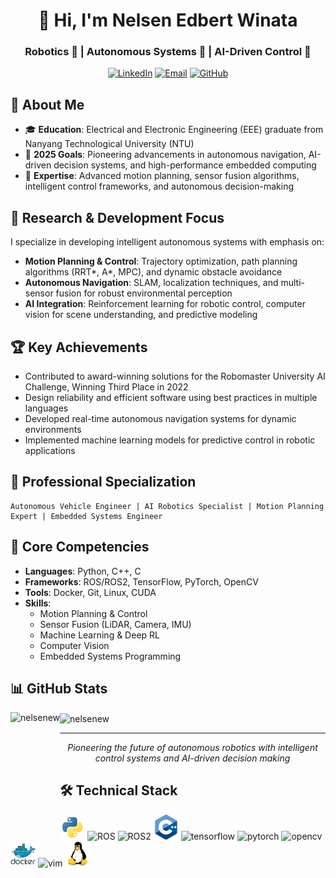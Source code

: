 <div align="center">
  
# 👋 Hi, I'm Nelsen Edbert Winata

### Robotics 🤖 | Autonomous Systems 🚗 | AI-Driven Control 🧠

[![LinkedIn](https://img.shields.io/badge/LinkedIn-0077B5?style=for-the-badge&logo=linkedin&logoColor=white)](https://linkedin.com/in/nelsenew)
[![Email](https://img.shields.io/badge/Email-D14836?style=for-the-badge&logo=gmail&logoColor=white)](mailto:nelsenedbert@gmail.com)
[![GitHub](https://img.shields.io/badge/GitHub-100000?style=for-the-badge&logo=github&logoColor=white)](https://github.com/nelsenew)

</div>

## 🧠 About Me

- 🎓 **Education**: Electrical and Electronic Engineering (EEE) graduate from Nanyang Technological University (NTU)
- 🚀 **2025 Goals**: Pioneering advancements in autonomous navigation, AI-driven decision systems, and high-performance embedded computing
- 🤖 **Expertise**: Advanced motion planning, sensor fusion algorithms, intelligent control frameworks, and autonomous decision-making

## 🔬 Research & Development Focus

I specialize in developing intelligent autonomous systems with emphasis on:

- **Motion Planning & Control**: Trajectory optimization, path planning algorithms (RRT*, A*, MPC), and dynamic obstacle avoidance
- **Autonomous Navigation**: SLAM, localization techniques, and multi-sensor fusion for robust environmental perception
- **AI Integration**: Reinforcement learning for robotic control, computer vision for scene understanding, and predictive modeling

## 🏆 Key Achievements

- Contributed to award-winning solutions for the Robomaster University AI Challenge, Winning Third Place in 2022
- Design reliability and efficient software using best practices in multiple languages
- Developed real-time autonomous navigation systems for dynamic environments
- Implemented machine learning models for predictive control in robotic applications

## 💼 Professional Specialization

```
Autonomous Vehicle Engineer | AI Robotics Specialist | Motion Planning Expert | Embedded Systems Engineer
```

## 🔧 Core Competencies

- **Languages**: Python, C++, C
- **Frameworks**: ROS/ROS2, TensorFlow, PyTorch, OpenCV
- **Tools**: Docker, Git, Linux, CUDA
- **Skills**: 
  - Motion Planning & Control
  - Sensor Fusion (LiDAR, Camera, IMU)
  - Machine Learning & Deep RL
  - Computer Vision
  - Embedded Systems Programming

## 📊 GitHub Stats

<div>
  <img height="170" align="left" src="https://github-readme-stats-nelsenews-projects.vercel.app/api/top-langs?username=nelsenew&show_icons=true&locale=en&layout=compact" alt="nelsenew" />
  <img height="170" align="center" src="https://github-readme-stats-nelsenews-projects.vercel.app/api?username=nelsenew&show_icons=true&locale=en" alt="nelsenew" />
</div>

---

<div align="center">
  <i>Pioneering the future of autonomous robotics with intelligent control systems and AI-driven decision making</i>
</div>


## 🛠️ Technical Stack

<p align="left">
  <img src="https://raw.githubusercontent.com/devicons/devicon/master/icons/python/python-original.svg" alt="python" width="40" height="40"/>
  <img src="https://moveit.ros.org/assets/images/logo/ROS_logo.png" alt="ROS" width="70" height="40"/>
  <img src="https://design.ros2.org/img/ros2.svg" alt="ROS2" width="40" height="40"/>
  <img src="https://raw.githubusercontent.com/devicons/devicon/master/icons/cplusplus/cplusplus-original.svg" alt="cplusplus" width="40" height="40"/>
  <img src="https://www.vectorlogo.zone/logos/tensorflow/tensorflow-icon.svg" alt="tensorflow" width="40" height="40"/>
  <img src="https://www.vectorlogo.zone/logos/pytorch/pytorch-icon.svg" alt="pytorch" width="40" height="40"/>
  <img src="https://www.vectorlogo.zone/logos/opencv/opencv-icon.svg" alt="opencv" width="40" height="40"/>
  <img src="https://raw.githubusercontent.com/devicons/devicon/master/icons/docker/docker-original-wordmark.svg" alt="docker" width="40" height="40"/>
  <img src="https://upload.wikimedia.org/wikipedia/commons/9/9f/Vimlogo.svg" alt="vim" width="40" height="40"/>
  <img src="https://raw.githubusercontent.com/devicons/devicon/master/icons/linux/linux-original.svg" alt="linux" width="40" height="40"/>
</p>

